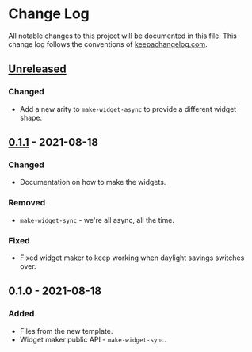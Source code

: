 # Change Log
All notable changes to this project will be documented in this file. This change log follows the conventions of [keepachangelog.com](http://keepachangelog.com/).

## [Unreleased]
### Changed
- Add a new arity to `make-widget-async` to provide a different widget shape.

## [0.1.1] - 2021-08-18
### Changed
- Documentation on how to make the widgets.

### Removed
- `make-widget-sync` - we're all async, all the time.

### Fixed
- Fixed widget maker to keep working when daylight savings switches over.

## 0.1.0 - 2021-08-18
### Added
- Files from the new template.
- Widget maker public API - `make-widget-sync`.

[Unreleased]: https://sourcehost.site/your-name/blottsbooks/compare/0.1.1...HEAD
[0.1.1]: https://sourcehost.site/your-name/blottsbooks/compare/0.1.0...0.1.1
